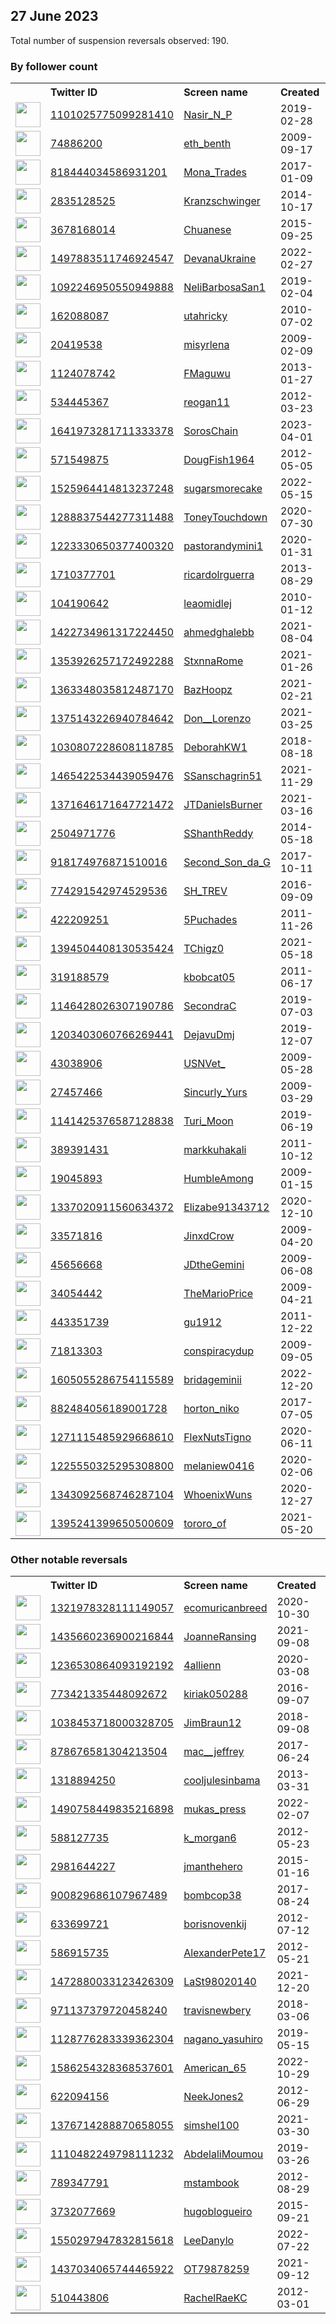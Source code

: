
## 27 June 2023
Total number of suspension reversals observed: 190.

### By follower count
<table><tr><th></th><th align="left">Twitter ID</th><th align="left">Screen name</th>
<th align="left">Created</th><th align="left">Status</th><th align="left">Suspended</th><th align="left">Followers</th>
<tr><td><a href="https://pbs.twimg.com/profile_images/1672690303780679685/odaVZ0i2_normal.jpg"><img src="https://pbs.twimg.com/profile_images/1672690303780679685/odaVZ0i2_normal.jpg" width="40px" height="40px" align="center"/></a></td><td><a href="https://twitter.com/intent/user?user_id=1101025775099281410">1101025775099281410</a></td><td><a href="https://twitter.com/Nasir_N_P">Nasir_N_P</a></td><td>2019-02-28</td><td align="center"></td><td>2023-03-29</td><td>21426</td></tr>
<tr><td><a href="https://abs.twimg.com/sticky/default_profile_images/default_profile_normal.png"><img src="https://abs.twimg.com/sticky/default_profile_images/default_profile_normal.png" width="40px" height="40px" align="center"/></a></td><td><a href="https://twitter.com/intent/user?user_id=74886200">74886200</a></td><td><a href="https://twitter.com/eth_benth">eth_benth</a></td><td>2009-09-17</td><td align="center"></td><td>2023-06-20</td><td>20425</td></tr>
<tr><td><a href="https://pbs.twimg.com/profile_images/1667003595022016512/OayVV8Sl_normal.jpg"><img src="https://pbs.twimg.com/profile_images/1667003595022016512/OayVV8Sl_normal.jpg" width="40px" height="40px" align="center"/></a></td><td><a href="https://twitter.com/intent/user?user_id=818444034586931201">818444034586931201</a></td><td><a href="https://twitter.com/Mona_Trades">Mona_Trades</a></td><td>2017-01-09</td><td align="center"></td><td>2023-06-16</td><td>20004</td></tr>
<tr><td><a href="https://pbs.twimg.com/profile_images/1609915712692174848/pKAAevyg_normal.jpg"><img src="https://pbs.twimg.com/profile_images/1609915712692174848/pKAAevyg_normal.jpg" width="40px" height="40px" align="center"/></a></td><td><a href="https://twitter.com/intent/user?user_id=2835128525">2835128525</a></td><td><a href="https://twitter.com/Kranzschwinger">Kranzschwinger</a></td><td>2014-10-17</td><td align="center"></td><td>2023-06-26</td><td>15593</td></tr>
<tr><td><a href="https://pbs.twimg.com/profile_images/1446036696923983875/JnGP6AVA_normal.jpg"><img src="https://pbs.twimg.com/profile_images/1446036696923983875/JnGP6AVA_normal.jpg" width="40px" height="40px" align="center"/></a></td><td><a href="https://twitter.com/intent/user?user_id=3678168014">3678168014</a></td><td><a href="https://twitter.com/Chuanese">Chuanese</a></td><td>2015-09-25</td><td align="center"></td><td>2022-12-02</td><td>10008</td></tr>
<tr><td><a href="https://pbs.twimg.com/profile_images/1632788753491034113/HwBsb4MJ_normal.jpg"><img src="https://pbs.twimg.com/profile_images/1632788753491034113/HwBsb4MJ_normal.jpg" width="40px" height="40px" align="center"/></a></td><td><a href="https://twitter.com/intent/user?user_id=1497883511746924547">1497883511746924547</a></td><td><a href="https://twitter.com/DevanaUkraine">DevanaUkraine</a></td><td>2022-02-27</td><td align="center"></td><td>2023-06-26</td><td>9555</td></tr>
<tr><td><a href="https://pbs.twimg.com/profile_images/1484367421691469833/x8x6H7on_normal.jpg"><img src="https://pbs.twimg.com/profile_images/1484367421691469833/x8x6H7on_normal.jpg" width="40px" height="40px" align="center"/></a></td><td><a href="https://twitter.com/intent/user?user_id=1092246950550949888">1092246950550949888</a></td><td><a href="https://twitter.com/NeliBarbosaSan1">NeliBarbosaSan1</a></td><td>2019-02-04</td><td align="center"></td><td>2023-06-10</td><td>9428</td></tr>
<tr><td><a href="https://pbs.twimg.com/profile_images/1479122939815489541/yOU80m86_normal.jpg"><img src="https://pbs.twimg.com/profile_images/1479122939815489541/yOU80m86_normal.jpg" width="40px" height="40px" align="center"/></a></td><td><a href="https://twitter.com/intent/user?user_id=162088087">162088087</a></td><td><a href="https://twitter.com/utahricky">utahricky</a></td><td>2010-07-02</td><td align="center"></td><td>2023-01-09</td><td>8712</td></tr>
<tr><td><a href="https://pbs.twimg.com/profile_images/1629183430628896768/XLoRkdSk_normal.jpg"><img src="https://pbs.twimg.com/profile_images/1629183430628896768/XLoRkdSk_normal.jpg" width="40px" height="40px" align="center"/></a></td><td><a href="https://twitter.com/intent/user?user_id=20419538">20419538</a></td><td><a href="https://twitter.com/misyrlena">misyrlena</a></td><td>2009-02-09</td><td align="center"></td><td>2023-05-24</td><td>8647</td></tr>
<tr><td><a href="https://pbs.twimg.com/profile_images/1375242230005436418/4ETezQte_normal.jpg"><img src="https://pbs.twimg.com/profile_images/1375242230005436418/4ETezQte_normal.jpg" width="40px" height="40px" align="center"/></a></td><td><a href="https://twitter.com/intent/user?user_id=1124078742">1124078742</a></td><td><a href="https://twitter.com/FMaguwu">FMaguwu</a></td><td>2013-01-27</td><td align="center"></td><td>2023-05-30</td><td>8108</td></tr>
<tr><td><a href="https://pbs.twimg.com/profile_images/1614022918337347586/-Lt6CcLP_normal.jpg"><img src="https://pbs.twimg.com/profile_images/1614022918337347586/-Lt6CcLP_normal.jpg" width="40px" height="40px" align="center"/></a></td><td><a href="https://twitter.com/intent/user?user_id=534445367">534445367</a></td><td><a href="https://twitter.com/reogan11">reogan11</a></td><td>2012-03-23</td><td align="center"></td><td>2023-06-22</td><td>7793</td></tr>
<tr><td><a href="https://pbs.twimg.com/profile_images/1641975639358988289/jR6Gcn58_normal.jpg"><img src="https://pbs.twimg.com/profile_images/1641975639358988289/jR6Gcn58_normal.jpg" width="40px" height="40px" align="center"/></a></td><td><a href="https://twitter.com/intent/user?user_id=1641973281711333378">1641973281711333378</a></td><td><a href="https://twitter.com/SorosChain">SorosChain</a></td><td>2023-04-01</td><td align="center"></td><td>2023-06-22</td><td>7341</td></tr>
<tr><td><a href="https://pbs.twimg.com/profile_images/1640532356388757506/E12Leq3J_normal.jpg"><img src="https://pbs.twimg.com/profile_images/1640532356388757506/E12Leq3J_normal.jpg" width="40px" height="40px" align="center"/></a></td><td><a href="https://twitter.com/intent/user?user_id=571549875">571549875</a></td><td><a href="https://twitter.com/DougFish1964">DougFish1964</a></td><td>2012-05-05</td><td align="center"></td><td></td><td>6881</td></tr>
<tr><td><a href="https://pbs.twimg.com/profile_images/1672098136980848640/2mfalk6i_normal.jpg"><img src="https://pbs.twimg.com/profile_images/1672098136980848640/2mfalk6i_normal.jpg" width="40px" height="40px" align="center"/></a></td><td><a href="https://twitter.com/intent/user?user_id=1525964414813237248">1525964414813237248</a></td><td><a href="https://twitter.com/sugarsmorecake">sugarsmorecake</a></td><td>2022-05-15</td><td align="center"></td><td>2022-09-24</td><td>5300</td></tr>
<tr><td><a href="https://pbs.twimg.com/profile_images/1673356562847375368/1YyhoFGr_normal.jpg"><img src="https://pbs.twimg.com/profile_images/1673356562847375368/1YyhoFGr_normal.jpg" width="40px" height="40px" align="center"/></a></td><td><a href="https://twitter.com/intent/user?user_id=1288837544277311488">1288837544277311488</a></td><td><a href="https://twitter.com/ToneyTouchdown">ToneyTouchdown</a></td><td>2020-07-30</td><td align="center"></td><td>2023-06-04</td><td>3885</td></tr>
<tr><td><a href="https://pbs.twimg.com/profile_images/1472243699723685900/7hnj4OPt_normal.jpg"><img src="https://pbs.twimg.com/profile_images/1472243699723685900/7hnj4OPt_normal.jpg" width="40px" height="40px" align="center"/></a></td><td><a href="https://twitter.com/intent/user?user_id=1223330650377400320">1223330650377400320</a></td><td><a href="https://twitter.com/pastorandymini1">pastorandymini1</a></td><td>2020-01-31</td><td align="center"></td><td>2023-03-04</td><td>3528</td></tr>
<tr><td><a href="https://pbs.twimg.com/profile_images/1351333446275231746/ByA20YNS_normal.jpg"><img src="https://pbs.twimg.com/profile_images/1351333446275231746/ByA20YNS_normal.jpg" width="40px" height="40px" align="center"/></a></td><td><a href="https://twitter.com/intent/user?user_id=1710377701">1710377701</a></td><td><a href="https://twitter.com/ricardolrguerra">ricardolrguerra</a></td><td>2013-08-29</td><td align="center"></td><td>2022-10-15</td><td>3298</td></tr>
<tr><td><a href="https://pbs.twimg.com/profile_images/1160753990184947712/Ed3OxK8M_normal.jpg"><img src="https://pbs.twimg.com/profile_images/1160753990184947712/Ed3OxK8M_normal.jpg" width="40px" height="40px" align="center"/></a></td><td><a href="https://twitter.com/intent/user?user_id=104190642">104190642</a></td><td><a href="https://twitter.com/leaomidlej">leaomidlej</a></td><td>2010-01-12</td><td align="center"></td><td>2022-10-28</td><td>3029</td></tr>
<tr><td><a href="https://pbs.twimg.com/profile_images/1616543254144602122/W_X46g_i_normal.jpg"><img src="https://pbs.twimg.com/profile_images/1616543254144602122/W_X46g_i_normal.jpg" width="40px" height="40px" align="center"/></a></td><td><a href="https://twitter.com/intent/user?user_id=1422734961317224450">1422734961317224450</a></td><td><a href="https://twitter.com/ahmedghalebb">ahmedghalebb</a></td><td>2021-08-04</td><td align="center"></td><td>2023-06-27</td><td>2706</td></tr>
<tr><td><a href="https://pbs.twimg.com/profile_images/1672600144875778049/fsKMtb9E_normal.jpg"><img src="https://pbs.twimg.com/profile_images/1672600144875778049/fsKMtb9E_normal.jpg" width="40px" height="40px" align="center"/></a></td><td><a href="https://twitter.com/intent/user?user_id=1353926257172492288">1353926257172492288</a></td><td><a href="https://twitter.com/StxnnaRome">StxnnaRome</a></td><td>2021-01-26</td><td align="center"></td><td></td><td>2482</td></tr>
<tr><td><a href="https://pbs.twimg.com/profile_images/1656166338971181056/VvKVQIT5_normal.jpg"><img src="https://pbs.twimg.com/profile_images/1656166338971181056/VvKVQIT5_normal.jpg" width="40px" height="40px" align="center"/></a></td><td><a href="https://twitter.com/intent/user?user_id=1363348035812487170">1363348035812487170</a></td><td><a href="https://twitter.com/BazHoopz">BazHoopz</a></td><td>2021-02-21</td><td align="center"></td><td></td><td>2329</td></tr>
<tr><td><a href="https://pbs.twimg.com/profile_images/1671961963805417480/17cz_COt_normal.jpg"><img src="https://pbs.twimg.com/profile_images/1671961963805417480/17cz_COt_normal.jpg" width="40px" height="40px" align="center"/></a></td><td><a href="https://twitter.com/intent/user?user_id=1375143226940784642">1375143226940784642</a></td><td><a href="https://twitter.com/Don__Lorenzo">Don__Lorenzo</a></td><td>2021-03-25</td><td align="center"></td><td></td><td>2145</td></tr>
<tr><td><a href="https://pbs.twimg.com/profile_images/1249288921709719552/lNhB1otM_normal.jpg"><img src="https://pbs.twimg.com/profile_images/1249288921709719552/lNhB1otM_normal.jpg" width="40px" height="40px" align="center"/></a></td><td><a href="https://twitter.com/intent/user?user_id=1030807228608118785">1030807228608118785</a></td><td><a href="https://twitter.com/DeborahKW1">DeborahKW1</a></td><td>2018-08-18</td><td align="center"></td><td></td><td>1959</td></tr>
<tr><td><a href="https://abs.twimg.com/sticky/default_profile_images/default_profile_normal.png"><img src="https://abs.twimg.com/sticky/default_profile_images/default_profile_normal.png" width="40px" height="40px" align="center"/></a></td><td><a href="https://twitter.com/intent/user?user_id=1465422534439059476">1465422534439059476</a></td><td><a href="https://twitter.com/SSanschagrin51">SSanschagrin51</a></td><td>2021-11-29</td><td align="center"></td><td>2022-08-07</td><td>1907</td></tr>
<tr><td><a href="https://pbs.twimg.com/profile_images/1430372660983353344/7nG7Mo_r_normal.jpg"><img src="https://pbs.twimg.com/profile_images/1430372660983353344/7nG7Mo_r_normal.jpg" width="40px" height="40px" align="center"/></a></td><td><a href="https://twitter.com/intent/user?user_id=1371646171647721472">1371646171647721472</a></td><td><a href="https://twitter.com/JTDanielsBurner">JTDanielsBurner</a></td><td>2021-03-16</td><td align="center"></td><td></td><td>1700</td></tr>
<tr><td><a href="https://pbs.twimg.com/profile_images/1669375247760629760/uTY_fBo-_normal.jpg"><img src="https://pbs.twimg.com/profile_images/1669375247760629760/uTY_fBo-_normal.jpg" width="40px" height="40px" align="center"/></a></td><td><a href="https://twitter.com/intent/user?user_id=2504971776">2504971776</a></td><td><a href="https://twitter.com/SShanthReddy">SShanthReddy</a></td><td>2014-05-18</td><td align="center"></td><td>2023-06-16</td><td>1690</td></tr>
<tr><td><a href="https://pbs.twimg.com/profile_images/1262099113371459585/9EwIRFDR_normal.jpg"><img src="https://pbs.twimg.com/profile_images/1262099113371459585/9EwIRFDR_normal.jpg" width="40px" height="40px" align="center"/></a></td><td><a href="https://twitter.com/intent/user?user_id=918174976871510016">918174976871510016</a></td><td><a href="https://twitter.com/Second_Son_da_G">Second_Son_da_G</a></td><td>2017-10-11</td><td align="center"></td><td></td><td>1689</td></tr>
<tr><td><a href="https://pbs.twimg.com/profile_images/1673301287163576324/PXfjBSpi_normal.jpg"><img src="https://pbs.twimg.com/profile_images/1673301287163576324/PXfjBSpi_normal.jpg" width="40px" height="40px" align="center"/></a></td><td><a href="https://twitter.com/intent/user?user_id=774291542974529536">774291542974529536</a></td><td><a href="https://twitter.com/SH_TREV">SH_TREV</a></td><td>2016-09-09</td><td align="center"></td><td>2023-03-17</td><td>1554</td></tr>
<tr><td><a href="https://pbs.twimg.com/profile_images/1332188294575222784/0aq5QtmF_normal.jpg"><img src="https://pbs.twimg.com/profile_images/1332188294575222784/0aq5QtmF_normal.jpg" width="40px" height="40px" align="center"/></a></td><td><a href="https://twitter.com/intent/user?user_id=422209251">422209251</a></td><td><a href="https://twitter.com/5Puchades">5Puchades</a></td><td>2011-11-26</td><td align="center"></td><td></td><td>1460</td></tr>
<tr><td><a href="https://pbs.twimg.com/profile_images/1643246197455372291/jqC0xNAK_normal.jpg"><img src="https://pbs.twimg.com/profile_images/1643246197455372291/jqC0xNAK_normal.jpg" width="40px" height="40px" align="center"/></a></td><td><a href="https://twitter.com/intent/user?user_id=1394504408130535424">1394504408130535424</a></td><td><a href="https://twitter.com/TChigz0">TChigz0</a></td><td>2021-05-18</td><td align="center"></td><td>2023-05-26</td><td>1375</td></tr>
<tr><td><a href="https://pbs.twimg.com/profile_images/1595116961335214080/JVBOjSlU_normal.jpg"><img src="https://pbs.twimg.com/profile_images/1595116961335214080/JVBOjSlU_normal.jpg" width="40px" height="40px" align="center"/></a></td><td><a href="https://twitter.com/intent/user?user_id=319188579">319188579</a></td><td><a href="https://twitter.com/kbobcat05">kbobcat05</a></td><td>2011-06-17</td><td align="center"></td><td>2023-05-30</td><td>1143</td></tr>
<tr><td><a href="https://pbs.twimg.com/profile_images/1599795793652858882/Rhoc1lm__normal.jpg"><img src="https://pbs.twimg.com/profile_images/1599795793652858882/Rhoc1lm__normal.jpg" width="40px" height="40px" align="center"/></a></td><td><a href="https://twitter.com/intent/user?user_id=1146428026307190786">1146428026307190786</a></td><td><a href="https://twitter.com/SecondraC">SecondraC</a></td><td>2019-07-03</td><td align="center"></td><td>2023-03-31</td><td>1024</td></tr>
<tr><td><a href="https://pbs.twimg.com/profile_images/1655620842040991744/whMGJ_SJ_normal.jpg"><img src="https://pbs.twimg.com/profile_images/1655620842040991744/whMGJ_SJ_normal.jpg" width="40px" height="40px" align="center"/></a></td><td><a href="https://twitter.com/intent/user?user_id=1203403060766269441">1203403060766269441</a></td><td><a href="https://twitter.com/DejavuDmj">DejavuDmj</a></td><td>2019-12-07</td><td align="center"></td><td>2023-03-17</td><td>1008</td></tr>
<tr><td><a href="https://pbs.twimg.com/profile_images/1641494584994803726/WDTSc6DW_normal.jpg"><img src="https://pbs.twimg.com/profile_images/1641494584994803726/WDTSc6DW_normal.jpg" width="40px" height="40px" align="center"/></a></td><td><a href="https://twitter.com/intent/user?user_id=43038906">43038906</a></td><td><a href="https://twitter.com/USNVet_">USNVet_</a></td><td>2009-05-28</td><td align="center"></td><td>2023-06-23</td><td>991</td></tr>
<tr><td><a href="https://pbs.twimg.com/profile_images/1641905548961669128/hIt635S4_normal.jpg"><img src="https://pbs.twimg.com/profile_images/1641905548961669128/hIt635S4_normal.jpg" width="40px" height="40px" align="center"/></a></td><td><a href="https://twitter.com/intent/user?user_id=27457466">27457466</a></td><td><a href="https://twitter.com/Sincurly_Yurs">Sincurly_Yurs</a></td><td>2009-03-29</td><td align="center"></td><td></td><td>983</td></tr>
<tr><td><a href="https://pbs.twimg.com/profile_images/1673784040653221888/oBBTmXtc_normal.jpg"><img src="https://pbs.twimg.com/profile_images/1673784040653221888/oBBTmXtc_normal.jpg" width="40px" height="40px" align="center"/></a></td><td><a href="https://twitter.com/intent/user?user_id=1141425376587128838">1141425376587128838</a></td><td><a href="https://twitter.com/Turi_Moon">Turi_Moon</a></td><td>2019-06-19</td><td align="center"></td><td>2023-01-19</td><td>931</td></tr>
<tr><td><a href="https://pbs.twimg.com/profile_images/378800000661880235/5cfc598a4915631846a835939873728f_normal.png"><img src="https://pbs.twimg.com/profile_images/378800000661880235/5cfc598a4915631846a835939873728f_normal.png" width="40px" height="40px" align="center"/></a></td><td><a href="https://twitter.com/intent/user?user_id=389391431">389391431</a></td><td><a href="https://twitter.com/markkuhakali">markkuhakali</a></td><td>2011-10-12</td><td align="center"></td><td>2023-06-19</td><td>876</td></tr>
<tr><td><a href="https://pbs.twimg.com/profile_images/1055675681756078080/hNKzGU1M_normal.jpg"><img src="https://pbs.twimg.com/profile_images/1055675681756078080/hNKzGU1M_normal.jpg" width="40px" height="40px" align="center"/></a></td><td><a href="https://twitter.com/intent/user?user_id=19045893">19045893</a></td><td><a href="https://twitter.com/HumbleAmong">HumbleAmong</a></td><td>2009-01-15</td><td align="center"></td><td>2023-06-25</td><td>860</td></tr>
<tr><td><a href="https://pbs.twimg.com/profile_images/1565060589487099904/JTxf6HAP_normal.jpg"><img src="https://pbs.twimg.com/profile_images/1565060589487099904/JTxf6HAP_normal.jpg" width="40px" height="40px" align="center"/></a></td><td><a href="https://twitter.com/intent/user?user_id=1337020911560634372">1337020911560634372</a></td><td><a href="https://twitter.com/Elizabe91343712">Elizabe91343712</a></td><td>2020-12-10</td><td align="center"></td><td>2023-02-19</td><td>790</td></tr>
<tr><td><a href="https://pbs.twimg.com/profile_images/1659769153488650240/11KpQGMl_normal.jpg"><img src="https://pbs.twimg.com/profile_images/1659769153488650240/11KpQGMl_normal.jpg" width="40px" height="40px" align="center"/></a></td><td><a href="https://twitter.com/intent/user?user_id=33571816">33571816</a></td><td><a href="https://twitter.com/JinxdCrow">JinxdCrow</a></td><td>2009-04-20</td><td align="center"></td><td>2023-05-28</td><td>778</td></tr>
<tr><td><a href="https://pbs.twimg.com/profile_images/1671866237465272324/UuEPfg1E_normal.jpg"><img src="https://pbs.twimg.com/profile_images/1671866237465272324/UuEPfg1E_normal.jpg" width="40px" height="40px" align="center"/></a></td><td><a href="https://twitter.com/intent/user?user_id=45656668">45656668</a></td><td><a href="https://twitter.com/JDtheGemini">JDtheGemini</a></td><td>2009-06-08</td><td align="center"></td><td>2022-11-09</td><td>751</td></tr>
<tr><td><a href="https://pbs.twimg.com/profile_images/1066610656382615552/NJ9ipS59_normal.jpg"><img src="https://pbs.twimg.com/profile_images/1066610656382615552/NJ9ipS59_normal.jpg" width="40px" height="40px" align="center"/></a></td><td><a href="https://twitter.com/intent/user?user_id=34054442">34054442</a></td><td><a href="https://twitter.com/TheMarioPrice">TheMarioPrice</a></td><td>2009-04-21</td><td align="center"></td><td></td><td>740</td></tr>
<tr><td><a href="https://pbs.twimg.com/profile_images/463607543873273856/cLF0uoYQ_normal.jpeg"><img src="https://pbs.twimg.com/profile_images/463607543873273856/cLF0uoYQ_normal.jpeg" width="40px" height="40px" align="center"/></a></td><td><a href="https://twitter.com/intent/user?user_id=443351739">443351739</a></td><td><a href="https://twitter.com/gu1912">gu1912</a></td><td>2011-12-22</td><td align="center"></td><td>2022-05-19</td><td>732</td></tr>
<tr><td><a href="https://pbs.twimg.com/profile_images/822986338223865856/SClacqjn_normal.jpg"><img src="https://pbs.twimg.com/profile_images/822986338223865856/SClacqjn_normal.jpg" width="40px" height="40px" align="center"/></a></td><td><a href="https://twitter.com/intent/user?user_id=71813303">71813303</a></td><td><a href="https://twitter.com/conspiracydup">conspiracydup</a></td><td>2009-09-05</td><td align="center"></td><td>2023-06-19</td><td>649</td></tr>
<tr><td><a href="https://pbs.twimg.com/profile_images/1636383785720881155/x0MTxBit_normal.jpg"><img src="https://pbs.twimg.com/profile_images/1636383785720881155/x0MTxBit_normal.jpg" width="40px" height="40px" align="center"/></a></td><td><a href="https://twitter.com/intent/user?user_id=1605055286754115589">1605055286754115589</a></td><td><a href="https://twitter.com/bridageminii">bridageminii</a></td><td>2022-12-20</td><td align="center"></td><td>2023-06-10</td><td>642</td></tr>
<tr><td><a href="https://pbs.twimg.com/profile_images/1050143505522278400/n-KPEmLq_normal.jpg"><img src="https://pbs.twimg.com/profile_images/1050143505522278400/n-KPEmLq_normal.jpg" width="40px" height="40px" align="center"/></a></td><td><a href="https://twitter.com/intent/user?user_id=882484056189001728">882484056189001728</a></td><td><a href="https://twitter.com/horton_niko">horton_niko</a></td><td>2017-07-05</td><td align="center"></td><td></td><td>583</td></tr>
<tr><td><a href="https://pbs.twimg.com/profile_images/1387588832766349312/klLfP5tc_normal.jpg"><img src="https://pbs.twimg.com/profile_images/1387588832766349312/klLfP5tc_normal.jpg" width="40px" height="40px" align="center"/></a></td><td><a href="https://twitter.com/intent/user?user_id=1271115485929668610">1271115485929668610</a></td><td><a href="https://twitter.com/FlexNutsTigno">FlexNutsTigno</a></td><td>2020-06-11</td><td align="center"></td><td></td><td>565</td></tr>
<tr><td><a href="https://pbs.twimg.com/profile_images/1468046501301608449/fPBIKIm2_normal.jpg"><img src="https://pbs.twimg.com/profile_images/1468046501301608449/fPBIKIm2_normal.jpg" width="40px" height="40px" align="center"/></a></td><td><a href="https://twitter.com/intent/user?user_id=1225550325295308800">1225550325295308800</a></td><td><a href="https://twitter.com/melaniew0416">melaniew0416</a></td><td>2020-02-06</td><td align="center">🔒</td><td>2023-01-10</td><td>530</td></tr>
<tr><td><a href="https://pbs.twimg.com/profile_images/1538287123731824642/gxffMv0X_normal.jpg"><img src="https://pbs.twimg.com/profile_images/1538287123731824642/gxffMv0X_normal.jpg" width="40px" height="40px" align="center"/></a></td><td><a href="https://twitter.com/intent/user?user_id=1343092568746287104">1343092568746287104</a></td><td><a href="https://twitter.com/WhoenixWuns">WhoenixWuns</a></td><td>2020-12-27</td><td align="center"></td><td></td><td>510</td></tr>
<tr><td><a href="https://pbs.twimg.com/profile_images/1498629694555660289/ybloeg8a_normal.jpg"><img src="https://pbs.twimg.com/profile_images/1498629694555660289/ybloeg8a_normal.jpg" width="40px" height="40px" align="center"/></a></td><td><a href="https://twitter.com/intent/user?user_id=1395241399650500609">1395241399650500609</a></td><td><a href="https://twitter.com/tororo_of">tororo_of</a></td><td>2021-05-20</td><td align="center"></td><td>2022-07-27</td><td>493</td></tr>
</table>

### Other notable reversals
<table><tr><th></th><th align="left">Twitter ID</th><th align="left">Screen name</th>
<th align="left">Created</th><th align="left">Status</th><th align="left">Suspended</th><th align="left">Followers</th>
<tr><td><a href="https://pbs.twimg.com/profile_images/1671707756729081857/DN9VcDno_normal.jpg"><img src="https://pbs.twimg.com/profile_images/1671707756729081857/DN9VcDno_normal.jpg" width="40px" height="40px" align="center"/></a></td><td><a href="https://twitter.com/intent/user?user_id=1321978328111149057">1321978328111149057</a></td><td><a href="https://twitter.com/ecomuricanbreed">ecomuricanbreed</a></td><td>2020-10-30</td><td align="center"></td><td>2023-06-23</td><td>103</td></tr>
<tr><td><a href="https://pbs.twimg.com/profile_images/1539748558278107136/oCi_doL2_normal.jpg"><img src="https://pbs.twimg.com/profile_images/1539748558278107136/oCi_doL2_normal.jpg" width="40px" height="40px" align="center"/></a></td><td><a href="https://twitter.com/intent/user?user_id=1435660236900216844">1435660236900216844</a></td><td><a href="https://twitter.com/JoanneRansing">JoanneRansing</a></td><td>2021-09-08</td><td align="center"></td><td>2022-12-28</td><td>347</td></tr>
<tr><td><a href="https://pbs.twimg.com/profile_images/1604998352864935936/ajqMdmvi_normal.jpg"><img src="https://pbs.twimg.com/profile_images/1604998352864935936/ajqMdmvi_normal.jpg" width="40px" height="40px" align="center"/></a></td><td><a href="https://twitter.com/intent/user?user_id=1236530864093192192">1236530864093192192</a></td><td><a href="https://twitter.com/4allienn">4allienn</a></td><td>2020-03-08</td><td align="center"></td><td>2023-06-26</td><td>124</td></tr>
<tr><td><a href="https://pbs.twimg.com/profile_images/1574426717745291265/jjXfA-tH_normal.jpg"><img src="https://pbs.twimg.com/profile_images/1574426717745291265/jjXfA-tH_normal.jpg" width="40px" height="40px" align="center"/></a></td><td><a href="https://twitter.com/intent/user?user_id=773421335448092672">773421335448092672</a></td><td><a href="https://twitter.com/kiriak050288">kiriak050288</a></td><td>2016-09-07</td><td align="center"></td><td>2022-11-21</td><td>254</td></tr>
<tr><td><a href="https://pbs.twimg.com/profile_images/1038454544332550144/XPbrDQ-l_normal.jpg"><img src="https://pbs.twimg.com/profile_images/1038454544332550144/XPbrDQ-l_normal.jpg" width="40px" height="40px" align="center"/></a></td><td><a href="https://twitter.com/intent/user?user_id=1038453718000328705">1038453718000328705</a></td><td><a href="https://twitter.com/JimBraun12">JimBraun12</a></td><td>2018-09-08</td><td align="center"></td><td>2023-01-04</td><td>53</td></tr>
<tr><td><a href="https://pbs.twimg.com/profile_images/1665224826804490241/2IC3ixb8_normal.jpg"><img src="https://pbs.twimg.com/profile_images/1665224826804490241/2IC3ixb8_normal.jpg" width="40px" height="40px" align="center"/></a></td><td><a href="https://twitter.com/intent/user?user_id=878676581304213504">878676581304213504</a></td><td><a href="https://twitter.com/mac__jeffrey">mac__jeffrey</a></td><td>2017-06-24</td><td align="center"></td><td>2023-05-23</td><td>95</td></tr>
<tr><td><a href="https://pbs.twimg.com/profile_images/1035080794304401408/vCYf5QhJ_normal.jpg"><img src="https://pbs.twimg.com/profile_images/1035080794304401408/vCYf5QhJ_normal.jpg" width="40px" height="40px" align="center"/></a></td><td><a href="https://twitter.com/intent/user?user_id=1318894250">1318894250</a></td><td><a href="https://twitter.com/cooljulesinbama">cooljulesinbama</a></td><td>2013-03-31</td><td align="center"></td><td>2023-06-04</td><td>122</td></tr>
<tr><td><a href="https://pbs.twimg.com/profile_images/1636577625312227330/dd0K4ALN_normal.jpg"><img src="https://pbs.twimg.com/profile_images/1636577625312227330/dd0K4ALN_normal.jpg" width="40px" height="40px" align="center"/></a></td><td><a href="https://twitter.com/intent/user?user_id=1490758449835216898">1490758449835216898</a></td><td><a href="https://twitter.com/mukas_press">mukas_press</a></td><td>2022-02-07</td><td align="center"></td><td>2023-03-14</td><td>437</td></tr>
<tr><td><a href="https://pbs.twimg.com/profile_images/661469053458845696/NeqaHc0v_normal.jpg"><img src="https://pbs.twimg.com/profile_images/661469053458845696/NeqaHc0v_normal.jpg" width="40px" height="40px" align="center"/></a></td><td><a href="https://twitter.com/intent/user?user_id=588127735">588127735</a></td><td><a href="https://twitter.com/k_morgan6">k_morgan6</a></td><td>2012-05-23</td><td align="center"></td><td>2023-05-28</td><td>69</td></tr>
<tr><td><a href="https://pbs.twimg.com/profile_images/1594390516388569093/U7Ong7Gu_normal.jpg"><img src="https://pbs.twimg.com/profile_images/1594390516388569093/U7Ong7Gu_normal.jpg" width="40px" height="40px" align="center"/></a></td><td><a href="https://twitter.com/intent/user?user_id=2981644227">2981644227</a></td><td><a href="https://twitter.com/jmanthehero">jmanthehero</a></td><td>2015-01-16</td><td align="center"></td><td>2023-01-13</td><td>52</td></tr>
<tr><td><a href="https://pbs.twimg.com/profile_images/907467565240279041/4EYMS4op_normal.jpg"><img src="https://pbs.twimg.com/profile_images/907467565240279041/4EYMS4op_normal.jpg" width="40px" height="40px" align="center"/></a></td><td><a href="https://twitter.com/intent/user?user_id=900829686107967489">900829686107967489</a></td><td><a href="https://twitter.com/bombcop38">bombcop38</a></td><td>2017-08-24</td><td align="center"></td><td>2023-05-27</td><td>71</td></tr>
<tr><td><a href="https://pbs.twimg.com/profile_images/843365244835713025/4v0DoRVP_normal.jpg"><img src="https://pbs.twimg.com/profile_images/843365244835713025/4v0DoRVP_normal.jpg" width="40px" height="40px" align="center"/></a></td><td><a href="https://twitter.com/intent/user?user_id=633699721">633699721</a></td><td><a href="https://twitter.com/borisnovenkij">borisnovenkij</a></td><td>2012-07-12</td><td align="center"></td><td>2023-03-22</td><td>0</td></tr>
<tr><td><a href="https://pbs.twimg.com/profile_images/500826150411595776/wBggFKzP_normal.jpeg"><img src="https://pbs.twimg.com/profile_images/500826150411595776/wBggFKzP_normal.jpeg" width="40px" height="40px" align="center"/></a></td><td><a href="https://twitter.com/intent/user?user_id=586915735">586915735</a></td><td><a href="https://twitter.com/AlexanderPete17">AlexanderPete17</a></td><td>2012-05-21</td><td align="center"></td><td>2023-03-19</td><td>23</td></tr>
<tr><td><a href="https://pbs.twimg.com/profile_images/1472880111317925888/UG5_tNro_normal.jpg"><img src="https://pbs.twimg.com/profile_images/1472880111317925888/UG5_tNro_normal.jpg" width="40px" height="40px" align="center"/></a></td><td><a href="https://twitter.com/intent/user?user_id=1472880033123426309">1472880033123426309</a></td><td><a href="https://twitter.com/LaSt98020140">LaSt98020140</a></td><td>2021-12-20</td><td align="center"></td><td>2023-06-07</td><td>2</td></tr>
<tr><td><a href="https://pbs.twimg.com/profile_images/1629266678067478528/yGi4O1Bo_normal.jpg"><img src="https://pbs.twimg.com/profile_images/1629266678067478528/yGi4O1Bo_normal.jpg" width="40px" height="40px" align="center"/></a></td><td><a href="https://twitter.com/intent/user?user_id=971137379720458240">971137379720458240</a></td><td><a href="https://twitter.com/travisnewbery">travisnewbery</a></td><td>2018-03-06</td><td align="center"></td><td>2023-01-05</td><td>42</td></tr>
<tr><td><a href="https://pbs.twimg.com/profile_images/1128904878611357696/PCRRK24N_normal.png"><img src="https://pbs.twimg.com/profile_images/1128904878611357696/PCRRK24N_normal.png" width="40px" height="40px" align="center"/></a></td><td><a href="https://twitter.com/intent/user?user_id=1128776283339362304">1128776283339362304</a></td><td><a href="https://twitter.com/nagano_yasuhiro">nagano_yasuhiro</a></td><td>2019-05-15</td><td align="center"></td><td>2023-05-28</td><td>461</td></tr>
<tr><td><a href="https://pbs.twimg.com/profile_images/1587701847422214146/UcqplaZX_normal.jpg"><img src="https://pbs.twimg.com/profile_images/1587701847422214146/UcqplaZX_normal.jpg" width="40px" height="40px" align="center"/></a></td><td><a href="https://twitter.com/intent/user?user_id=1586254328368537601">1586254328368537601</a></td><td><a href="https://twitter.com/American_65">American_65</a></td><td>2022-10-29</td><td align="center"></td><td>2023-06-18</td><td>54</td></tr>
<tr><td><a href="https://pbs.twimg.com/profile_images/1570545509361717250/8Bec-mLD_normal.jpg"><img src="https://pbs.twimg.com/profile_images/1570545509361717250/8Bec-mLD_normal.jpg" width="40px" height="40px" align="center"/></a></td><td><a href="https://twitter.com/intent/user?user_id=622094156">622094156</a></td><td><a href="https://twitter.com/NeekJones2">NeekJones2</a></td><td>2012-06-29</td><td align="center"></td><td>2023-05-30</td><td>3</td></tr>
<tr><td><a href="https://pbs.twimg.com/profile_images/1629925915307261952/QFF5YNji_normal.jpg"><img src="https://pbs.twimg.com/profile_images/1629925915307261952/QFF5YNji_normal.jpg" width="40px" height="40px" align="center"/></a></td><td><a href="https://twitter.com/intent/user?user_id=1376714288870658055">1376714288870658055</a></td><td><a href="https://twitter.com/simshel100">simshel100</a></td><td>2021-03-30</td><td align="center"></td><td>2023-05-27</td><td>68</td></tr>
<tr><td><a href="https://pbs.twimg.com/profile_images/1110482476936454150/Mjb4mJ7O_normal.jpg"><img src="https://pbs.twimg.com/profile_images/1110482476936454150/Mjb4mJ7O_normal.jpg" width="40px" height="40px" align="center"/></a></td><td><a href="https://twitter.com/intent/user?user_id=1110482249798111232">1110482249798111232</a></td><td><a href="https://twitter.com/AbdelaliMoumou">AbdelaliMoumou</a></td><td>2019-03-26</td><td align="center"></td><td>2023-01-16</td><td>34</td></tr>
<tr><td><a href="https://pbs.twimg.com/profile_images/378800000704093677/0a2eac9cfeba22160e012f0a6962ea6b_normal.jpeg"><img src="https://pbs.twimg.com/profile_images/378800000704093677/0a2eac9cfeba22160e012f0a6962ea6b_normal.jpeg" width="40px" height="40px" align="center"/></a></td><td><a href="https://twitter.com/intent/user?user_id=789347791">789347791</a></td><td><a href="https://twitter.com/mstambook">mstambook</a></td><td>2012-08-29</td><td align="center"></td><td>2023-02-22</td><td>6</td></tr>
<tr><td><a href="https://pbs.twimg.com/profile_images/646073112765857792/IwPxQeZ7_normal.jpg"><img src="https://pbs.twimg.com/profile_images/646073112765857792/IwPxQeZ7_normal.jpg" width="40px" height="40px" align="center"/></a></td><td><a href="https://twitter.com/intent/user?user_id=3732077669">3732077669</a></td><td><a href="https://twitter.com/hugoblogueiro">hugoblogueiro</a></td><td>2015-09-21</td><td align="center"></td><td>2023-06-01</td><td>61</td></tr>
<tr><td><a href="https://pbs.twimg.com/profile_images/1550300603846369280/EhpiXMh4_normal.jpg"><img src="https://pbs.twimg.com/profile_images/1550300603846369280/EhpiXMh4_normal.jpg" width="40px" height="40px" align="center"/></a></td><td><a href="https://twitter.com/intent/user?user_id=1550297947832815618">1550297947832815618</a></td><td><a href="https://twitter.com/LeeDanylo">LeeDanylo</a></td><td>2022-07-22</td><td align="center"></td><td>2023-01-10</td><td>34</td></tr>
<tr><td><a href="https://pbs.twimg.com/profile_images/1651733082104565760/dNR1YIZX_normal.jpg"><img src="https://pbs.twimg.com/profile_images/1651733082104565760/dNR1YIZX_normal.jpg" width="40px" height="40px" align="center"/></a></td><td><a href="https://twitter.com/intent/user?user_id=1437034065744465922">1437034065744465922</a></td><td><a href="https://twitter.com/OT79878259">OT79878259</a></td><td>2021-09-12</td><td align="center"></td><td>2023-06-02</td><td>111</td></tr>
<tr><td><a href="https://pbs.twimg.com/profile_images/1489633060781965321/rOJ6wMXT_normal.jpg"><img src="https://pbs.twimg.com/profile_images/1489633060781965321/rOJ6wMXT_normal.jpg" width="40px" height="40px" align="center"/></a></td><td><a href="https://twitter.com/intent/user?user_id=510443806">510443806</a></td><td><a href="https://twitter.com/RachelRaeKC">RachelRaeKC</a></td><td>2012-03-01</td><td align="center"></td><td>2023-04-09</td><td>179</td></tr>
</table>

